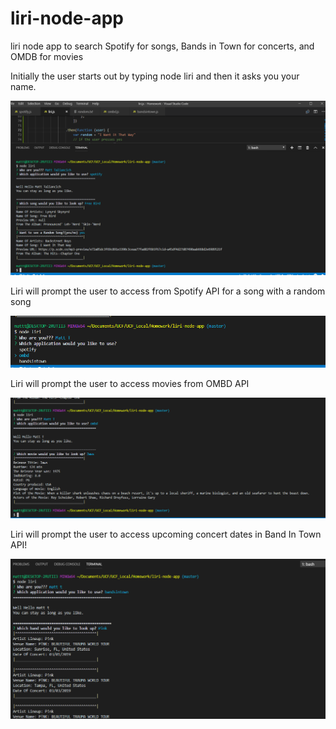 # liri-node-app
liri node app to search Spotify for songs, Bands in Town for concerts, and OMDB for movies

Initially the user starts out by typing node liri and then it asks you your name.

![screenshot1](images/ScreenShot1.PNG?raw=true "screenshot1")

Liri will prompt the user to access from Spotify API for a song with a random song 

![screenshot2](images/ScreenShot2.PNG?raw=true "screenshot2")

Liri will prompt the user to access movies from OMBD API

![screenshot3](images/ScreenShot3.PNG?raw=true "screenshot3")

Liri will prompt the user to access upcoming concert dates in Band In Town API!

![screenshot4](images/ScreenShot4.PNG?raw=true "screenshot4")
